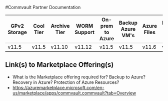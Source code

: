 #Commvault Partner Documentation

| GPv2 Storage |  Cool Tier | Archive Tier | WORM Support | On-prem to Azure | Backup Azure VM's | Azure Files | Backup Azure Blob |
|--------------|------------|--------------|--------------|------------------|-------------------|-------------|-------------------|
|v11.5         |v11.5       |v11.10        |v11.12        |v11.5             |v11.5              |v11.6        |v11.6              |

## Link(s) to Marketplace Offering(s)
- What is the Marketplace offering required for? Backup to Azure? Recovery in Azure? Protection of Azure Resources?
- https://azuremarketplace.microsoft.com/en-us/marketplace/apps/commvault.commvault?tab=Overview
